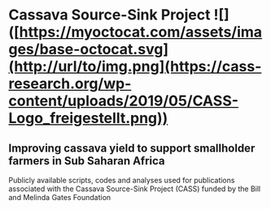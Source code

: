 # Cassava Source-Sink Project ![]([https://myoctocat.com/assets/images/base-octocat.svg](http://url/to/img.png](https://cass-research.org/wp-content/uploads/2019/05/CASS-Logo_freigestellt.png))

## Improving cassava yield to support smallholder farmers in Sub Saharan Africa 

Publicly available scripts, codes and analyses used for publications associated with the Cassava Source-Sink Project (CASS) funded by the Bill and Melinda Gates Foundation
